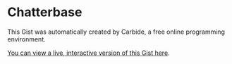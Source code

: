 # Chatterbase

<!--STATE-- {"kernel_name":"shoelace/meta","cells":[{"probes":[],"id":"scratch0","name":"parsing.js"},{"probes":[{"start":370,"end":377,"id":"&a6eo4j","visible":true,"visible_set":true,"value_dump":null,"autoshowable":false,"autoexpandable":false},{"start":422,"end":431,"id":"&vkruub","visible":true,"visible_set":true,"value_dump":null,"autoshowable":false,"autoexpandable":false},{"start":2552,"end":2564,"id":"&kuyglf","expanded":true,"expanded_set":true,"value_dump":null,"autoshowable":true,"autoexpandable":false},{"start":2593,"end":2601,"id":"&vnl6hs","expanded":false,"expanded_set":true,"visible":true,"visible_set":true,"value_dump":null,"autoshowable":false,"autoexpandable":false},{"start":2577,"end":2631,"id":"&j4eyke","expanded":false,"expanded_set":true,"value_dump":null,"autoshowable":true,"autoexpandable":false},{"start":2649,"end":2665,"id":"&bd5f1c","value_dump":{"preview":"\"-KQ5DoG6RKm86JBoZE4d\"","value":"-KQ5DoG6RKm86JBoZE4d"},"autoshowable":true,"autoexpandable":false},{"start":2666,"end":2766,"id":"&ihc3ym","expanded":false,"expanded_set":true,"value_dump":{"preview":"undefined"},"autoshowable":true,"autoexpandable":false},{"start":2872,"end":2877,"id":"&jb0nbq","visible":true,"visible_set":true,"value_dump":null,"autoshowable":false,"autoexpandable":false},{"start":2859,"end":2878,"id":"&2th8sn","value_dump":null,"autoshowable":true,"autoexpandable":false},{"start":2879,"end":2883,"id":"&x275rx","expanded":true,"expanded_set":true,"visible":true,"visible_set":true,"value_dump":null,"autoshowable":false,"autoexpandable":false},{"start":2879,"end":2928,"id":"&wyudtk","expanded":false,"expanded_set":true,"value_dump":{"preview":"undefined"},"autoshowable":true,"autoexpandable":true}],"id":"&7ay5iv","name":"chatrooms.js"},{"probes":[],"id":"&v00weq","name":"firebase.jsx"},{"probes":[],"id":"&xje5go","name":"updatable.js"},{"probes":[],"id":"&ndk7td","name":"chatrooms.jsx"}],"kernel":null,"selections":[{"head":{"line":215,"ch":0},"anchor":{"line":215,"ch":0}}],"title":"Chatterbase","last_saved":"2016-08-26T09:42:53.123Z","last_saved_gist":null} -->

This Gist was automatically created by Carbide, a free online programming environment.

[You can view a live, interactive version of this Gist here](http://alpha.trycarbide.com/@jxe/6d5e19369ddb9cc4728510e11a3f7586).